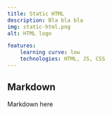 ```yaml
--- 
title: Static HTML
description: Bla bla bla
img: static-html.png
alt: HTML logo

features:
    learning curve: low
    technologies: HTML, JS, CSS
--- 
```


## Markdown
Markdown here